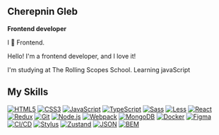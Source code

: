 ## Cherepnin Gleb

**Frontend developer**

I 🖤 Frontend.

Hello! I'm a frontend developer, and I love it!

I'm studying at The Rolling Scopes School.  Learning javaScript

## My Skills

[![HTML5](https://raw.githubusercontent.com/devicons/devicon/master/icons/html5/html5-original.svg)](https://developer.mozilla.org/en-US/docs/Web/HTML)
[![CSS3](https://raw.githubusercontent.com/devicons/devicon/master/icons/css3/css3-original.svg)](https://developer.mozilla.org/en-US/docs/Web/CSS)
[![JavaScript](https://raw.githubusercontent.com/devicons/devicon/master/icons/javascript/javascript-original.svg)](https://developer.mozilla.org/en-US/docs/Web/JavaScript)
[![TypeScript](https://raw.githubusercontent.com/devicons/devicon/master/icons/typescript/typescript-original.svg)](https://www.typescriptlang.org/)
[![Sass](https://raw.githubusercontent.com/devicons/devicon/master/icons/sass/sass-original.svg)](https://sass-lang.com/)
[![Less](https://raw.githubusercontent.com/devicons/devicon/master/icons/less/less-original.svg)](https://lesscss.org/)
[![React](https://raw.githubusercontent.com/devicons/devicon/master/icons/react/react-original.svg)](https://reactjs.org/)
[![Redux](https://raw.githubusercontent.com/devicons/devicon/master/icons/redux/redux-original.svg)](https://redux.js.org/)
[![Git](https://raw.githubusercontent.com/devicons/devicon/master/icons/git/git-original.svg)](https://git-scm.com/)
[![Node.js](https://raw.githubusercontent.com/devicons/devicon/master/icons/nodejs/nodejs-original.svg)](https://nodejs.org/)
[![Webpack](https://raw.githubusercontent.com/devicons/devicon/master/icons/webpack/webpack-original.svg)](https://webpack.js.org/)
[![MongoDB](https://raw.githubusercontent.com/devicons/devicon/master/icons/mongodb/mongodb-original.svg)](https://www.mongodb.com/)
[![Docker](https://raw.githubusercontent.com/devicons/devicon/master/icons/docker/docker-original.svg)](https://www.docker.com/)
[![Figma](https://raw.githubusercontent.com/devicons/devicon/master/icons/figma/figma-original.svg)](https://www.figma.com/)
[![CI/CD](https://raw.githubusercontent.com/devicons/devicon/master/icons/travis/travis-original.svg)](https://about.gitlab.com/topics/ci-cd/)  <!-- CI/CD icon, replace with better if you have one -->
[![Stylus](https://raw.githubusercontent.com/devicons/devicon/master/icons/stylus/stylus-original.svg)](https://stylus-lang.com/)
[![Zustand](https://raw.githubusercontent.com/devicons/devicon/master/icons/zustand/zustand-original-wordmark.svg)](https://zustand.dev/)
[![JSON](https://raw.githubusercontent.com/devicons/devicon/master/icons/json/json-original.svg)](https://www.json.org/json-en.html)
[![BEM](https://raw.githubusercontent.com/devicons/devicon/master/icons/bem/bem-original.svg)](https://en.bem.info/)


